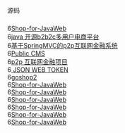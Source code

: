 源码
###
6[Shop-for-JavaWeb](https://github.com/EleTeam/Shop-for-JavaWeb)<br />
6[java 开源b2b2c多用户电商平台](https://github.com/rucky2013/b2b2c)<br />
6[基于SpringMVC的p2p互联网金融系统](https://github.com/iminto/baicai)<br />
6[Public CMS](https://github.com/sanluan/PublicCMS)<br />
6[p2p 互联网金融项目](https://github.com/ittarvin/p2p)<br />
6[ JSON WEB TOKEN](https://github.com/bigmeow/JWT)<br />
6[goshop2](https://github.com/pzhgugu/goshop2)<br />
6[Shop-for-JavaWeb](https://github.com/EleTeam/Shop-for-JavaWeb)<br />
6[Shop-for-JavaWeb](https://github.com/EleTeam/Shop-for-JavaWeb)<br />
6[Shop-for-JavaWeb](https://github.com/EleTeam/Shop-for-JavaWeb)<br />
6[Shop-for-JavaWeb](https://github.com/EleTeam/Shop-for-JavaWeb)<br />
6[Shop-for-JavaWeb](https://github.com/EleTeam/Shop-for-JavaWeb)<br />
6[Shop-for-JavaWeb](https://github.com/EleTeam/Shop-for-JavaWeb)<br />
